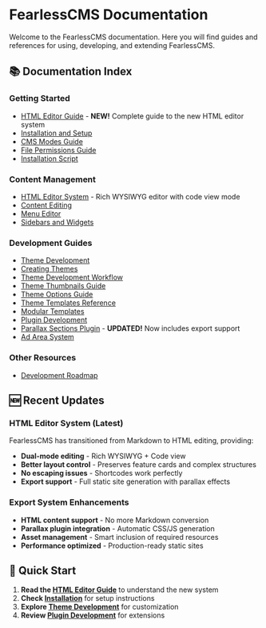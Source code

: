# FearlessCMS Documentation

Welcome to the FearlessCMS documentation. Here you will find guides and references for using, developing, and extending FearlessCMS.

## 📚 Documentation Index

### Getting Started
- [HTML Editor Guide](html-editor-guide.md) - **NEW!** Complete guide to the new HTML editor system
- [Installation and Setup](gettingstarted.md)
- [CMS Modes Guide](cms-modes.md)
- [File Permissions Guide](file-permissions.md)
- [Installation Script](install.md)

### Content Management
- [HTML Editor System](html-editor-guide.md) - Rich WYSIWYG editor with code view mode
- [Content Editing](content-editing.md)
- [Menu Editor](menueditor.md)
- [Sidebars and Widgets](sidebars-widgets.md)

### Development Guides
- [Theme Development](theme-development-index.md)
- [Creating Themes](creating-themes.md)
- [Theme Development Workflow](theme-development-workflow.md)
- [Theme Thumbnails Guide](theme-thumbnails-guide.md)
- [Theme Options Guide](theme-options-guide.md)
- [Theme Templates Reference](theme-templates-reference.md)
- [Modular Templates](modular-templates.md)
- [Plugin Development](plugin-development-guide.md)
- [Parallax Sections Plugin](parallax-plugin.md) - **UPDATED!** Now includes export support
- [Ad Area System](ad-area-system.md)

### Other Resources
- [Development Roadmap](devroadmap.md)

## 🆕 Recent Updates

### HTML Editor System (Latest)
FearlessCMS has transitioned from Markdown to HTML editing, providing:
- **Dual-mode editing** - Rich WYSIWYG + Code view
- **Better layout control** - Preserves feature cards and complex structures
- **No escaping issues** - Shortcodes work perfectly
- **Export support** - Full static site generation with parallax effects

### Export System Enhancements
- **HTML content support** - No more Markdown conversion
- **Parallax plugin integration** - Automatic CSS/JS generation
- **Asset management** - Smart inclusion of required resources
- **Performance optimized** - Production-ready static sites

## 🚀 Quick Start

1. **Read the [HTML Editor Guide](html-editor-guide.md)** to understand the new system
2. **Check [Installation](install.md)** for setup instructions
3. **Explore [Theme Development](theme-development-index.md)** for customization
4. **Review [Plugin Development](plugin-development-guide.md)** for extensions

